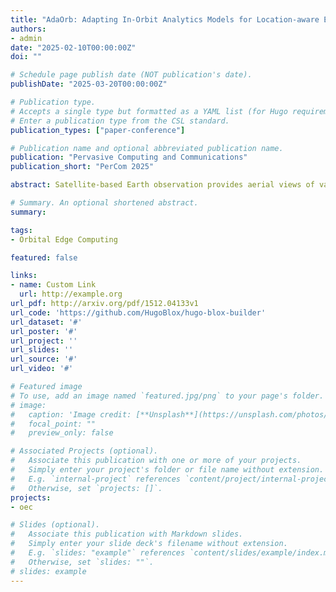 ```yaml
---
title: "AdaOrb: Adapting In-Orbit Analytics Models for Location-aware Earth Observation Tasks"
authors:
- admin
date: "2025-02-10T00:00:00Z"
doi: ""

# Schedule page publish date (NOT publication's date).
publishDate: "2025-03-20T00:00:00Z"

# Publication type.
# Accepts a single type but formatted as a YAML list (for Hugo requirements).
# Enter a publication type from the CSL standard.
publication_types: ["paper-conference"]

# Publication name and optional abbreviated publication name.
publication: "Pervasive Computing and Communications"
publication_short: "PerCom 2025"

abstract: Satellite-based Earth observation provides aerial views of vast areas for various monitoring and analytics applications. The rapid growth in low-Earth-orbit satellites enables providing Earth observation applications to public users via a shared platform. However, the limited satellite-ground communication resources present a major challenge in downlinking and fully utilizing satellite-captured Earth observation data on the ground. As a new edge computing paradigm, orbital edge computing enables deploying lightweight deep learning models with satellite on-board computing resources for in-orbit data analysis, reducing downlink data volume and response time. However, the limited generalizability of lightweight in-orbit models and significant data distribution shifts across geographical locations on Earth severely impact the accuracy of in-orbit analytics. In this work, we design a framework, AdaOrb, which dynamically schedules model adaptation for location-specific Earth observation tasks. The adaptation is achieved via model retraining using online captured in-orbit data. Scheduling decisions are made with a model predictive control model that allocates limited downlink capacity for retraining data across onboard tasks. By developing and using a hardware-in-the-loop orbital edge computing testbed, we show that our methods achieve superior overall accuracy of in-orbit analytics tasks compared to alternative methods.

# Summary. An optional shortened abstract.
summary: 

tags:
- Orbital Edge Computing

featured: false

links:
- name: Custom Link
  url: http://example.org
url_pdf: http://arxiv.org/pdf/1512.04133v1
url_code: 'https://github.com/HugoBlox/hugo-blox-builder'
url_dataset: '#'
url_poster: '#'
url_project: ''
url_slides: ''
url_source: '#'
url_video: '#'

# Featured image
# To use, add an image named `featured.jpg/png` to your page's folder. 
# image:
#   caption: 'Image credit: [**Unsplash**](https://unsplash.com/photos/s9CC2SKySJM)'
#   focal_point: ""
#   preview_only: false

# Associated Projects (optional).
#   Associate this publication with one or more of your projects.
#   Simply enter your project's folder or file name without extension.
#   E.g. `internal-project` references `content/project/internal-project/index.md`.
#   Otherwise, set `projects: []`.
projects:
- oec

# Slides (optional).
#   Associate this publication with Markdown slides.
#   Simply enter your slide deck's filename without extension.
#   E.g. `slides: "example"` references `content/slides/example/index.md`.
#   Otherwise, set `slides: ""`.
# slides: example
---
```


<!-- This work is driven by the results in my [previous paper](/publication/conference-paper/) on LLMs.

{{% callout note %}}
Create your slides in Markdown - click the *Slides* button to check out the example.
{{% /callout %}}

Add the publication's **full text** or **supplementary notes** here. You can use rich formatting such as including [code, math, and images](https://docs.hugoblox.com/content/writing-markdown-latex/). -->
